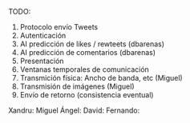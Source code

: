 TODO:

1. Protocolo envío Tweets
2. Autenticación
3. AI predicción de likes / rewteets (dbarenas)
4. AI predicción de comentarios (dbarenas)
5. Presentación
6. Ventanas temporales de comunicación
7. Transmición física: Ancho de banda, etc (Miguel)
8. Transmisión de imágenes (Miguel)
9. Envío de retorno (consistencia eventual)

Xandru: 
Miguel Ángel: 
David: 
Fernando: 
